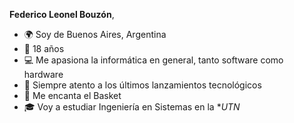 **Federico Leonel Bouzón**,

- 🌍 Soy de Buenos Aires, Argentina
- 🎂 18 años
- 💻 Me apasiona la informática en general, tanto software como hardware
- 🚀 Siempre atento a los últimos lanzamientos tecnológicos
- 🏀 Me encanta el Basket
- 🎓 Voy a estudiar Ingeniería en Sistemas en la **UTN*
